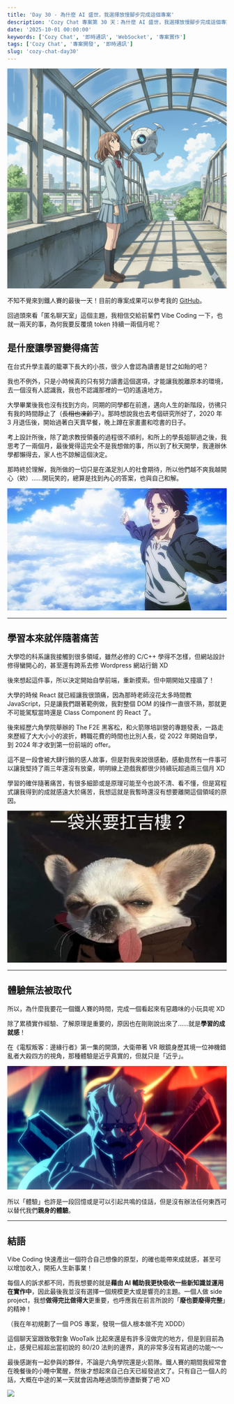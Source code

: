 ```yaml
---
title: 'Day 30 - 為什麼 AI 盛世，我選擇放慢腳步完成這個專案'
description: 'Cozy Chat 專案第 30 天：為什麼 AI 盛世，我選擇放慢腳步完成這個專案'
date: '2025-10-01 00:00:00'
keywords: ['Cozy Chat', '即時通訊', 'WebSocket', '專案實作']
tags: ['Cozy Chat', '專案開發', '即時通訊']
slug: 'cozy-chat-day30'
---
```


![gh](https://raw.githubusercontent.com/penspulse326/penspulse326.github.io/images/17592868850007pnglb.png)

不知不覺來到鐵人賽的最後一天！目前的專案成果可以參考我的 [GitHub](https://github.com/penspulse326/cozy-chat)。

回過頭來看「匿名聊天室」這個主題，我相信交給前輩們 Vibe Coding 一下，也就一兩天的事，為何我要反覆燒 token 持續一兩個月呢？

## 是什麼讓學習變得痛苦

在台式升學主義的籠罩下長大的小孩，很少人會認為讀書是甘之如飴的吧？

我也不例外，只是小時候真的只有努力讀書這個選項，才能讓我脫離原本的環境，去一個沒有人認識我，我也不認識那裡的一切的遙遠地方。

大學畢業後我也沒有找到方向，同期的同學都在前進，邁向人生的新階段，彷彿只有我的時間靜止了（~~長相也凍齡了~~）。那時想說我也去考個研究所好了，2020 年 3 月退伍後，開始過著白天賣早餐，晚上蹲在家畫畫和唸書的日子。

考上設計所後，除了跪求教授領養的過程很不順利，和所上的學長姐聊過之後，我思考了一兩個月，最後覺得這完全不是我想做的事，所以到了秋天開學，我連辦休學都懶得去，家人也不諒解這個決定。

那時終於理解，我所做的一切只是在滿足別人的社會期待，所以他們越不爽我越開心（欸）......開玩笑的，總算是找到內心的答案，也與自己和解。

![gh](https://raw.githubusercontent.com/penspulse326/penspulse326.github.io/images/1759286665000dq5cva.png)

---

## 學習本來就伴隨著痛苦

大學唸的科系讓我接觸到很多領域，雖然必修的 C/C++ 學得不怎樣，但網站設計修得蠻開心的，甚至還有跨系去修 Wordpress 網站行銷 XD

後來想起這件事，所以決定開始自學前端，重新摸索。但中期開始又撞牆了！

大學的時候 React 就已經讓我很頭痛，因為那時老師沒花太多時間教 JavaScript，只是讓我們跟著範例做，我對整個 DOM 的操作一直很不熟，那就更不可能駕馭當時還是 Class Component 的 React 了。

後來經歷六角學院舉辦的 The F2E 黑客松，和火箭隊培訓營的專題發表，一路走來歷經了大大小小的波折，轉職花費的時間也比別人長，從 2022 年開始自學，到 2024 年才收到第一份前端的 offer。

這不是一段會被大肆行銷的感人故事，但是對我來說很感動，感動竟然有一件事可以讓我堅持了兩三年還沒有放棄，明明線上遊戲我都很少持續玩超過兩三個月 XD

學習的確伴隨著痛苦，有很多細節或是原理可能至今也說不清、看不懂，但是寫程式讓我得到的成就感遠大於痛苦，我想這就是我暫時還沒有想要離開這個領域的原因。

![gh](https://raw.githubusercontent.com/penspulse326/penspulse326.github.io/images/1759286702000rcxyos.png)

---

## 體驗無法被取代

所以，為什麼我要花一個鐵人賽的時間，完成一個看起來有惡趣味的小玩具呢 XD

除了累積實作經驗、了解原理是重要的，原因也在剛剛說出來了......就是**學習的成就感**！

在《電馭叛客：邊緣行者》第一集的開頭，大衛帶著 VR 眼鏡身歷其境一位神機錯亂者大殺四方的視角，那種體驗是近乎真實的，但就只是「近乎」。

![gh](https://raw.githubusercontent.com/penspulse326/penspulse326.github.io/images/1759286510000fdl95h.png)

所以「體驗」也許是一段回憶或是可以引起共鳴的佳話，但是沒有辦法任何東西可以替代我們**親身的體驗**。

---

## 結語

Vibe Coding 快速產出一個符合自己想像的原型，的確也能帶來成就感，甚至可以增加收入，開拓人生新事業！

每個人的訴求都不同，而我想要的就是**藉由 AI 輔助我更快吸收一些新知識並運用在實作中**，因此最後我並沒有選擇一個規模更大或是響亮的主題。一個人做 side project，我想**做得完比做得大**更重要，也呼應我在前言所說的「**廢也要廢得完整**」的精神！

（我在年初規劃了一個 POS 專案，發現一個人根本做不完 XDDD）

這個聊天室跟致敬對象 WooTalk 比起來還是有許多沒做完的地方，但是到目前為止，感覺已經超出當初說的 80/20 法則的邊界，真的非常多沒有寫過的功能～～

最後感謝有一起參與的夥伴，不論是六角學院還是火箭隊。鐵人賽的期間我經常會在晚餐後的小睡中驚醒，然後才想起來自己白天已經發過文了。只有自己一個人的話，大概在中途的某一天就會因為睡過頭而慘遭斷賽了吧 XD

![](https://raw.githubusercontent.com/penspulse326/penspulse326.github.io/refs/heads/images/1-pk_t.gif)
